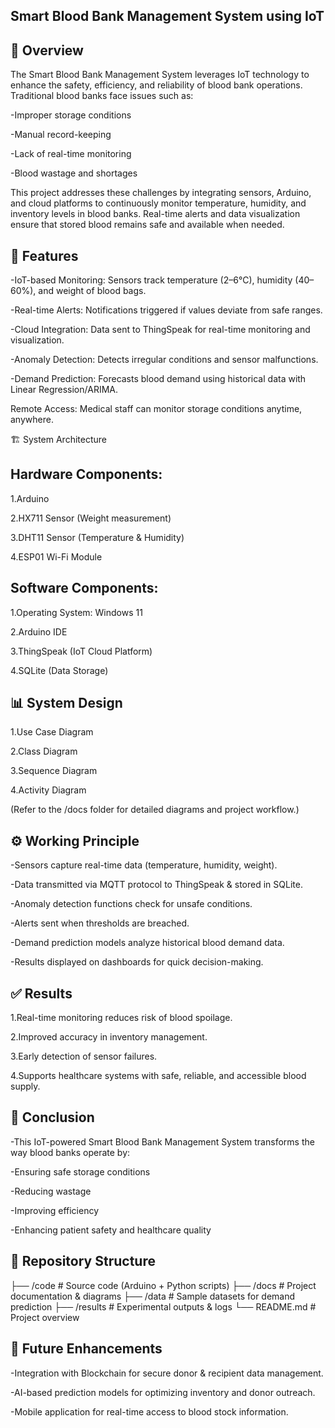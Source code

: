 ## Smart Blood Bank Management System using IoT
## 📌 Overview

The Smart Blood Bank Management System leverages IoT technology to enhance the safety, efficiency, and reliability of blood bank operations. Traditional blood banks face issues such as:

-Improper storage conditions

-Manual record-keeping

-Lack of real-time monitoring

-Blood wastage and shortages

This project addresses these challenges by integrating sensors, Arduino, and cloud platforms to continuously monitor temperature, humidity, and inventory levels in blood banks. Real-time alerts and data visualization ensure that stored blood remains safe and available when needed.

## 🚀 Features

-IoT-based Monitoring: Sensors track temperature (2–6°C), humidity (40–60%), and weight of blood bags.

-Real-time Alerts: Notifications triggered if values deviate from safe ranges.

-Cloud Integration: Data sent to ThingSpeak for real-time monitoring and visualization.

-Anomaly Detection: Detects irregular conditions and sensor malfunctions.

-Demand Prediction: Forecasts blood demand using historical data with Linear Regression/ARIMA.

Remote Access: Medical staff can monitor storage conditions anytime, anywhere.

🏗️ System Architecture

## Hardware Components:

1.Arduino

2.HX711 Sensor (Weight measurement)

3.DHT11 Sensor (Temperature & Humidity)

4.ESP01 Wi-Fi Module

## Software Components:

1.Operating System: Windows 11

2.Arduino IDE

3.ThingSpeak (IoT Cloud Platform)

4.SQLite (Data Storage)

## 📊 System Design

1.Use Case Diagram

2.Class Diagram

3.Sequence Diagram

4.Activity Diagram

(Refer to the /docs folder for detailed diagrams and project workflow.)

## ⚙️ Working Principle

-Sensors capture real-time data (temperature, humidity, weight).

-Data transmitted via MQTT protocol to ThingSpeak & stored in SQLite.

-Anomaly detection functions check for unsafe conditions.

-Alerts sent when thresholds are breached.

-Demand prediction models analyze historical blood demand data.

-Results displayed on dashboards for quick decision-making.

## ✅ Results

1.Real-time monitoring reduces risk of blood spoilage.

2.Improved accuracy in inventory management.

3.Early detection of sensor failures.

4.Supports healthcare systems with safe, reliable, and accessible blood supply.

## 📝 Conclusion

-This IoT-powered Smart Blood Bank Management System transforms the way blood banks operate by:

-Ensuring safe storage conditions

-Reducing wastage

-Improving efficiency

-Enhancing patient safety and healthcare quality

## 📂 Repository Structure
├── /code          # Source code (Arduino + Python scripts)
├── /docs          # Project documentation & diagrams
├── /data          # Sample datasets for demand prediction
├── /results       # Experimental outputs & logs
└── README.md      # Project overview



## 🔮 Future Enhancements

-Integration with Blockchain for secure donor & recipient data management.

-AI-based prediction models for optimizing inventory and donor outreach.

-Mobile application for real-time access to blood stock information.
